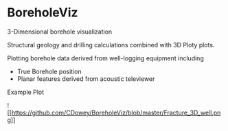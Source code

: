 # BoreholeViz
3-Dimensional borehole visualization

Structural geology and drilling calculations combined with 3D Ploty plots.

Plotting borehole data derived from well-logging equipment including
- True Borehole position
- Planar features derived from acoustic televiewer

Example Plot

![[https://github.com/CDowey/BoreholeViz/blob/master/Fracture_3D_well.png]]

